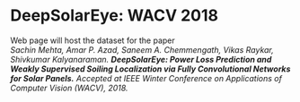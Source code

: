 # DeepSolarEye: WACV 2018
Web page will host the dataset for the paper <br>
*Sachin Mehta, Amar P. Azad, Saneem A. Chemmengath, Vikas Raykar, Shivkumar Kalyanaraman. **DeepSolarEye: Power Loss Prediction and Weakly Supervised Soiling Localization via Fully Convolutional Networks for Solar Panels.** Accepted at IEEE Winter Conference on Applications of Computer Vision (WACV), 2018.*
